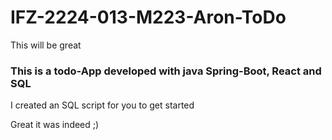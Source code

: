 # IFZ-2224-013-M223-Aron-ToDo
This will be great

### This is a todo-App developed with java Spring-Boot, React and SQL
I created an SQL script for you to get started 

Great it was indeed ;)

